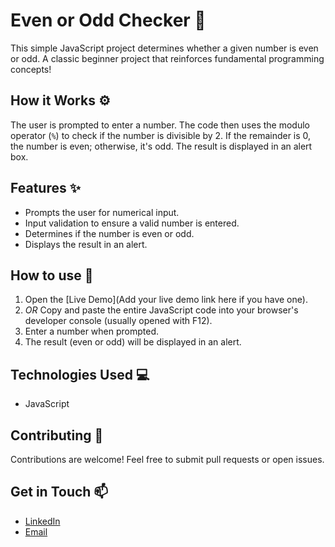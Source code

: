 # Even or Odd Checker 🔢

This simple JavaScript project determines whether a given number is even or odd.  A classic beginner project that reinforces fundamental programming concepts!

## How it Works ⚙️

The user is prompted to enter a number. The code then uses the modulo operator (`%`) to check if the number is divisible by 2. If the remainder is 0, the number is even; otherwise, it's odd.  The result is displayed in an alert box.

## Features ✨

*   Prompts the user for numerical input.
*   Input validation to ensure a valid number is entered.
*   Determines if the number is even or odd.
*   Displays the result in an alert.

## How to use 🚀

1.  Open the [Live Demo](Add your live demo link here if you have one).
2.  *OR* Copy and paste the entire JavaScript code into your browser's developer console (usually opened with F12).
3.  Enter a number when prompted.
4.  The result (even or odd) will be displayed in an alert.

## Technologies Used 💻

*   JavaScript

## Contributing 🤝

Contributions are welcome! Feel free to submit pull requests or open issues.

## Get in Touch 📫

*   [LinkedIn](https://www.linkedin.com/in/umair-shakoor/)
*   [Email](mailto:umairshakoor.pro@gmail.com)
